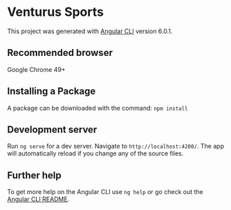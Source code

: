 # Venturus Sports

This project was generated with [Angular CLI](https://github.com/angular/angular-cli) version 6.0.1.

## Recommended browser

Google Chrome 49+

## Installing a Package

A package can be downloaded with the command: `npm install`

## Development server

Run `ng serve` for a dev server. Navigate to `http://localhost:4200/`. The app will automatically reload if you change any of the source files.

## Further help

To get more help on the Angular CLI use `ng help` or go check out the [Angular CLI README](https://github.com/angular/angular-cli/blob/master/README.md).

